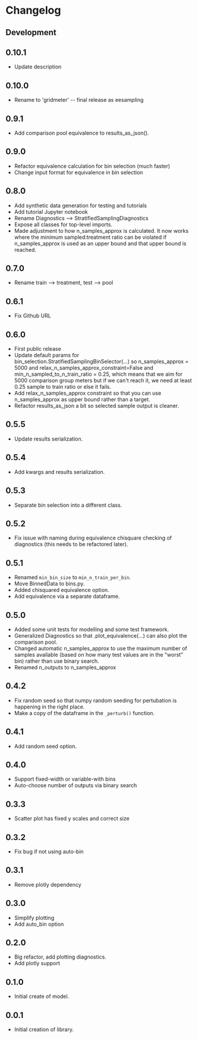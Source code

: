 Changelog
=========

Development
-----------


0.10.1
------


* Update description

0.10.0
------


* Rename to 'gridmeter' -- final release as eesampling

0.9.1
-----


* Add comparison pool equivalence to results_as_json().

0.9.0
-----

* Refactor equivalence calculation for bin selection (much faster)
* Change input format for equivalence in bin selection

0.8.0
-----

* Add synthetic data generation for testing and tutorials
* Add tutorial Jupyter notebook
* Rename Diagnostics --> StratifiedSamplingDiagnostics
* Expose all classes for top-level imports.
* Made adjustment to how n_samples_approx is calculated. It now works where the minimum sampled:treatment ratio can be violated if n_samples_approx is used as an upper bound and that upper bound is reached.

0.7.0
-----

* Rename train --> treatment, test --> pool 

0.6.1
-----

* Fix Github URL

0.6.0
-----

* First public release 
* Update default params for bin_selection.StratifiedSamplingBinSelector(...) so n_samples_approx = 5000 and relax_n_samples_approx_constraint=False and min_n_sampled_to_n_train_ratio = 0.25, which means that we aim for 5000 comparison group meters but if we can't reach it, we need at least 0.25 sample to train ratio or else it fails. 
* Add relax_n_samples_approx constraint so that you can use n_samples_approx as upper bound rather than a target.
* Refactor results_as_json a bit so selected sample output is cleaner.

0.5.5
-----

* Update results serialization.

0.5.4
-----

* Add kwargs and results serialization.

0.5.3
-----

* Separate bin selection into a different class.

0.5.2
-----

* Fix issue with naming during equivalence chisquare checking of diagnostics (this needs to be refactored later).

0.5.1
-----

* Renamed `min_bin_size` to `min_n_train_per_bin`.
* Move BinnedData to bins.py.
* Added chisquared equivalence option.
* Add equivalence via a separate dataframe.

0.5.0
-----

* Added some unit tests for modelling and some test framework.
* Generalized Diagnostics so that .plot_equivalence(...) can also plot the comparison pool.
* Changed automatic n_samples_approx to use the maximum number of samples available (based on how many test values are in the "worst" bin) rather than use binary search.
* Renamed n_outputs to n_samples_approx

0.4.2
-----

* Fix random seed so that numpy random seeding for pertubation is happening in the right place.
* Make a copy of the dataframe in the `_perturb()` function.

0.4.1
-----

* Add random seed option.

0.4.0
-----

* Support fixed-width or variable-with bins
* Auto-choose number of outputs via binary search

0.3.3
-----

* Scatter plot has fixed y scales and correct size


0.3.2
-----

* Fix bug if not using auto-bin

0.3.1
-----

* Remove plotly dependency

0.3.0
-----

* Simplify plotting
* Add auto_bin option


0.2.0
-----

* Big refactor, add plotting diagnostics.
* Add plotly support

0.1.0
-----

* Initial create of model.

0.0.1
-----

* Initial creation of library.
